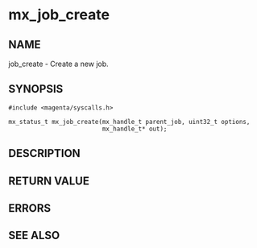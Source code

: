 # mx_job_create

## NAME

job_create - Create a new job.

## SYNOPSIS

```
#include <magenta/syscalls.h>

mx_status_t mx_job_create(mx_handle_t parent_job, uint32_t options,
                          mx_handle_t* out);

```

## DESCRIPTION

## RETURN VALUE

## ERRORS

## SEE ALSO
